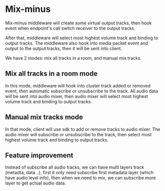 # Mix-minus

Mix-minus middleware will create some virtual output tracks, then hook event when endpoint's call switch receiver to the output tracks.

After that, middleware will select most highest volume track and binding to output tracks. The middleware also hook into media packet event and output to the output tracks, then it will be sent into client.

We have 2 modes: mix all tracks in a room, and manual mix tracks.

## Mix all tracks in a room mode

In this mode, middleware will hook into cluster track added or removed event, then automatic subscribe or unsubscribe to the track. All audio data will be sent into audio mixer, then audio mixer will select most highest volume track and binding to output tracks.

## Manual mix tracks mode

In that mode, client will use sdk to add or remove tracks to audio mixer. The audio mixer will subscribe or unsubscribe to the track, then select most highest volume track and binding to output tracks.


## Feature improvement

Instead of subscribe all audio tracks, we can have multi layers track (metadta, data ..), first it only need subscribe first metadata layer (which have audio level info), then when we need to mix, we can subscribe more layer to get actual audio data.